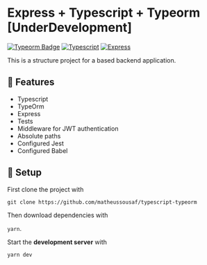 # Express + Typescript + Typeorm [UnderDevelopment]

[![Typeorm Badge](https://img.shields.io/badge/Type-Orm-orange?style=flat-square&logo=)](https://typeorm.io/#/) [![Typescript](https://img.shields.io/badge/-Typescript-blue.svg?logo=typescript&style=flat-square)](https://www.typescriptlang.org) [![Express](https://img.shields.io/badge/-ExpressJS-gray.svg?logo=&style=flat-square)](https://www.typescriptlang.org)

This is a structure project for a based backend application.

## :rocket: Features

- Typescript
- TypeOrm
- Express
- Tests
- Middleware for JWT authentication
- Absolute paths
- Configured Jest
- Configured Babel

## :hammer: Setup

First clone the project with

```git clone https://github.com/matheussousaf/typescript-typeorm```

Then download dependencies with 

`yarn`.

Start the **development server** with 

`yarn dev`